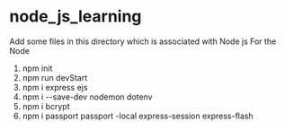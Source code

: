 # node_js_learning
Add some files in this directory which is associated with Node js
For the Node
1. npm init
2. npm run devStart
3. npm i express ejs
4. npm i --save-dev nodemon dotenv
5. npm i bcrypt
6. npm i passport passport -local express-session express-flash